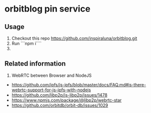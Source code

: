 # orbitblog pin service

## Usage 
1. Checkout this repo https://github.com/inspiraluna/orbitblog.git
2. Run ```npm i````
3. 


## Related information
1. WebRTC between Browser and NodeJS
  - https://github.com/ipfs/js-ipfs/blob/master/docs/FAQ.md#is-there-webrtc-support-for-js-ipfs-with-nodejs
  - https://github.com/libp2p/js-libp2p/issues/1478
  - https://www.npmjs.com/package/@libp2p/webrtc-star
  - https://github.com/orbitdb/orbit-db/issues/1029